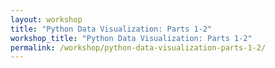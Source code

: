 ```yaml
---
layout: workshop
title: "Python Data Visualization: Parts 1-2"
workshop_title: "Python Data Visualization: Parts 1-2"
permalink: /workshop/python-data-visualization-parts-1-2/
---
```

